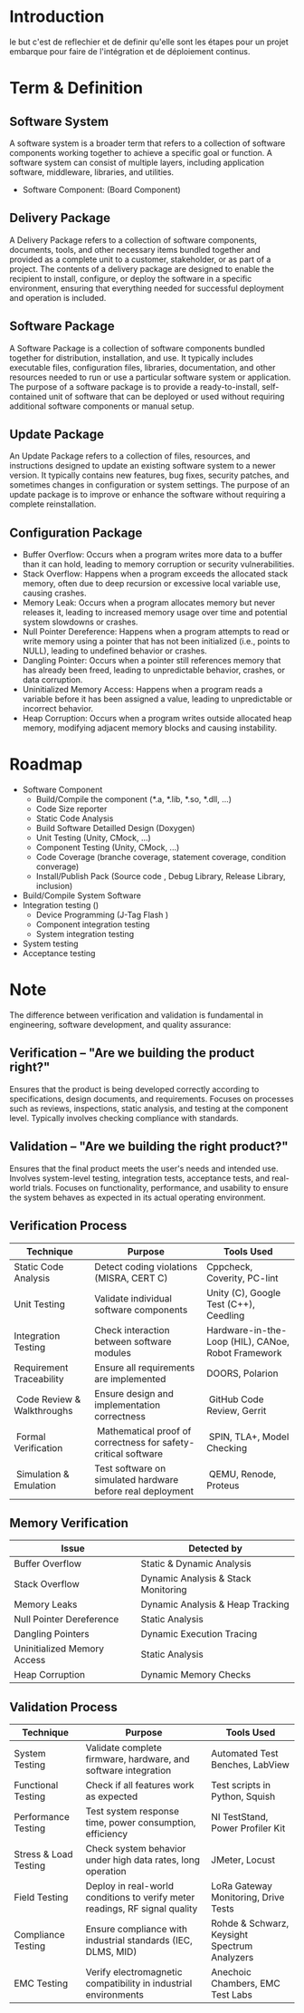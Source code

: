 # Introduction

le but c'est de reflechier et de definir qu'elle sont les étapes pour un projet embarque pour faire de l'intégration et de déploiement continus.

# Term & Definition

## Software System

A software system is a broader term that refers to a collection of software components working together to achieve a specific goal or function. A software system can consist of multiple layers, including application software, middleware, libraries, and utilities.

- Software Component: (Board Component)

## Delivery Package

A Delivery Package refers to a collection of software components, documents, tools, and other necessary items bundled together and provided as a complete unit to a customer, stakeholder, or as part of a project. The contents of a delivery package are designed to enable the recipient to install, configure, or deploy the software in a specific environment, ensuring that everything needed for successful deployment and operation is included.

## Software Package

A Software Package is a collection of software components bundled together for distribution, installation, and use. It typically includes executable files, configuration files, libraries, documentation, and other resources needed to run or use a particular software system or application. The purpose of a software package is to provide a ready-to-install, self-contained unit of software that can be deployed or used without requiring additional software components or manual setup.

## Update Package

An Update Package refers to a collection of files, resources, and instructions designed to update an existing software system to a newer version. It typically contains new features, bug fixes, security patches, and sometimes changes in configuration or system settings. The purpose of an update package is to improve or enhance the software without requiring a complete reinstallation.

##  Configuration Package
- Buffer Overflow: Occurs when a program writes more data to a buffer than it can hold, leading to memory corruption or security vulnerabilities.	
- Stack Overflow: Happens when a program exceeds the allocated stack memory, often due to deep recursion or excessive local variable use, causing crashes.	
- Memory Leak:	Occurs when a program allocates memory but never releases it, leading to increased memory usage over time and potential system slowdowns or crashes.	
- Null Pointer Dereference: Happens when a program attempts to read or write memory using a pointer that has not been initialized (i.e., points to NULL), leading to undefined behavior or crashes.
- Dangling Pointer: Occurs when a pointer still references memory that has already been freed, leading to unpredictable behavior, crashes, or data corruption.
- Uninitialized Memory Access: Happens when a program reads a variable before it has been assigned a value, leading to unpredictable or incorrect behavior.
- Heap Corruption: Occurs when a program writes outside allocated heap memory, modifying adjacent memory blocks and causing instability.


# Roadmap

- Software Component 
   * Build/Compile the component (*.a, *.lib, *.so, *.dll, ...)
   * Code Size reporter
   * Static Code Analysis
   * Build Software Detailled Design (Doxygen)
   * Unit Testing (Unity, CMock, ...)
   * Component Testing (Unity, CMock, ...)
   * Code Coverage (branche coverage, statement coverage, condition converage)
   * Install/Publish Pack (Source code , Debug Library, Release Library, inclusion)
- Build/Compile System Software
- Integration testing ()
    * Device Programming (J-Tag Flash )
    * Component integration testing
    * System integration testing
- System testing
- Acceptance testing

# Note

The difference between verification and validation is fundamental in engineering, software development, and quality assurance:

## Verification – "Are we building the product right?"

Ensures that the product is being developed correctly according to specifications, design documents, and requirements.
Focuses on processes such as reviews, inspections, static analysis, and testing at the component level.
Typically involves checking compliance with standards.

## Validation – "Are we building the right product?"

Ensures that the final product meets the user's needs and intended use.
Involves system-level testing, integration tests, acceptance tests, and real-world trials.
Focuses on functionality, performance, and usability to ensure the system behaves as expected in its actual operating environment.





## Verification Process


|Technique               |  Purpose     | Tools Used| 
| -------------          | ------------- |------------- |
| Static Code Analysis   | Detect coding violations (MISRA, CERT C)           |	Cppcheck, Coverity, PC-lint      |
| Unit Testing           | Validate individual software components           |Unity (C), Google Test (C++), Ceedling      |
| Integration Testing    | Check interaction between software modules  | Hardware-in-the-Loop (HIL), CANoe, Robot Framework  |
| Requirement Traceability |Ensure all requirements are implemented |	DOORS, Polarion |
| Code Review & Walkthroughs | Ensure design and implementation correctness | GitHub Code Review, Gerrit |
| Formal Verification| Mathematical proof of correctness for safety-critical software | SPIN, TLA+, Model Checking |
| Simulation & Emulation |Test software on simulated hardware before real deployment | QEMU, Renode, Proteus|	


## Memory Verification

|Issue	|Detected by   | 
| -------------          | ------------- |
| Buffer Overflow	| Static & Dynamic Analysis | 
| Stack Overflow	| Dynamic Analysis & Stack Monitoring | 
| Memory Leaks	| Dynamic Analysis & Heap Tracking | 
| Null Pointer Dereference	| Static Analysis | 
| Dangling Pointers	| Dynamic Execution Tracing | 
| Uninitialized Memory Access	| Static Analysis | 
| Heap Corruption	| Dynamic Memory Checks | 



## Validation Process

|Technique               	|  Purpose     | Tools Used| 
| ------------------------------| ----------------------------------------------------------------------------- |--------------------------------------------- |
| System Testing		| Validate complete firmware, hardware, and software integration		| Automated Test Benches, LabView| 
| Functional Testing		| Check if all features work as expected					| Test scripts in Python, Squish| 
| Performance Testing		| Test system response time, power consumption, efficiency			| NI TestStand, Power Profiler Kit| 
| Stress & Load Testing		| Check system behavior under high data rates, long operation			| 	JMeter, Locust| 
| Field Testing			| Deploy in real-world conditions to verify meter readings, RF signal quality	| LoRa Gateway Monitoring, Drive Tests| 
| Compliance Testing		| Ensure compliance with industrial standards (IEC, DLMS, MID)			| Rohde & Schwarz, Keysight Spectrum Analyzers| 
| EMC Testing			| Verify electromagnetic compatibility in industrial environments		| Anechoic Chambers, EMC Test Labs| 
		




		
		
	
